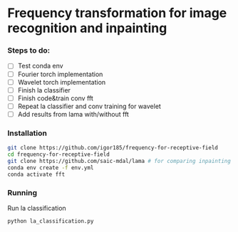 # Frequency transformation for image recognition and inpainting

### Steps to do:
- [ ] Test conda env
- [ ] Fourier torch implementation
- [ ] Wavelet torch implementation
- [ ] Finish la classifier
- [ ] Finish code&train conv fft
- [ ] Repeat la classifier and conv training for wavelet 
- [ ] Add results from lama with/without fft

### Installation
```bash
git clone https://github.com/igor185/frequency-for-receptive-field
cd frequency-for-receptive-field
git clone https://github.com/saic-mdal/lama # for comparing inpainting results (can be skipped)
conda env create -f env.yml
conda activate fft
```

### Running

Run la classification
```bash
python la_classification.py
```
